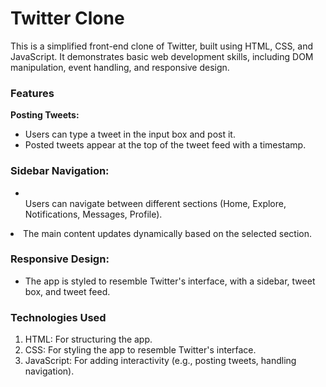 <h1>Twitter Clone</h1>
This is a simplified front-end clone of Twitter, built using HTML, CSS, and JavaScript. It demonstrates basic web development skills, including DOM manipulation, event handling, and responsive design.

<h3>Features</h3>
<b>Posting Tweets:</b>
<ul>
<li>Users can type a tweet in the input box and post it.</li>

<li>Posted tweets appear at the top of the tweet feed with a timestamp.</li>
</ul>
<h3>Sidebar Navigation:</h3>
<ul>
<li></li>Users can navigate between different sections (Home, Explore, Notifications, Messages, Profile).</ul>

<li>The main content updates dynamically based on the selected section.</li>
</ul>
<h3>Responsive Design:</h3>
<ul>
<li>The app is styled to resemble Twitter's interface, with a sidebar, tweet box, and tweet feed.</li>
</ul>
<h3>Technologies Used</h3>
<ol>
<li>HTML: For structuring the app.</li>

<li>CSS: For styling the app to resemble Twitter's interface.</li>

<li>JavaScript: For adding interactivity (e.g., posting tweets, handling navigation).</li>

</ol>

